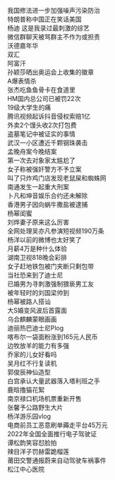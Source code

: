 我国修法进一步加强噪声污染防治  
特朗普称中国正在笑话美国  
杨迪 这是我录过最刺激的综艺  
微信群聊天被骂群主不作为或担责  
沃德嘉年华  
双汇  
阿富汗  
孙颖莎晒出奥运会上收集的徽章  
A爆表情杀  
张杰吃鱼鱼骨卡在食道里  
HM国内总公司已被罚22次  
19级大学生的痛  
腾讯视频起诉抖音侵权索赔1亿  
外卖2个馒头收2次打包费  
盗墓笔记中被证实的事情  
武汉一小区遭近千颗钢珠袭击  
孟晚舟案今晚结案  
第一次去对象家太尴尬了  
女子称被强奸警方不予立案  
叫了只炸鸡门店发现老鼠屎和蜘蛛网  
南通发生一起重大刑案  
卜凡和坤音娱乐合约还未解除  
香港男子因向蜗牛撒盐被逮捕  
杨幂闺蜜  
刘烨妻子原来这么厉害  
全网处理吴亦凡参演短视频190万条  
杨洋以前的微博也太好笑了  
月薪4万是种什么体验  
湖南卫视818晚会彩排  
女子赶地铁包被门夹断只剩包带  
当社恐来到了迪士尼  
已婚男为寻刺激强制猥亵男工友  
被年轻时的刘国梁帅到  
杨幂被路人搭讪  
大S婚变风波后首露面  
乌合麒麟蒙眼画画  
迪丽热巴迪士尼Plog  
喀布尔一袋面粉涨到165元人民币  
边牧放羊的能力有多强  
乔家的儿女好看吗  
吴月红不行复读机  
郭俊辰神仙造型  
白宫承认大量武器落入塔利班之手  
鹿晗撸猫花絮  
南京禄口机场机票重新开售  
张馨予公路野生大片  
杨洋游乐园vlog  
电商前员工恶意刷单薅走平台45万元  
2022年全国全面推行电子驾驶证  
谭松韵笑容怼脸拍  
辣目洋子罚赫雷跪榴莲  
莆田交警通报蔚来自动驾驶车祸事件  
松江中心医院  
